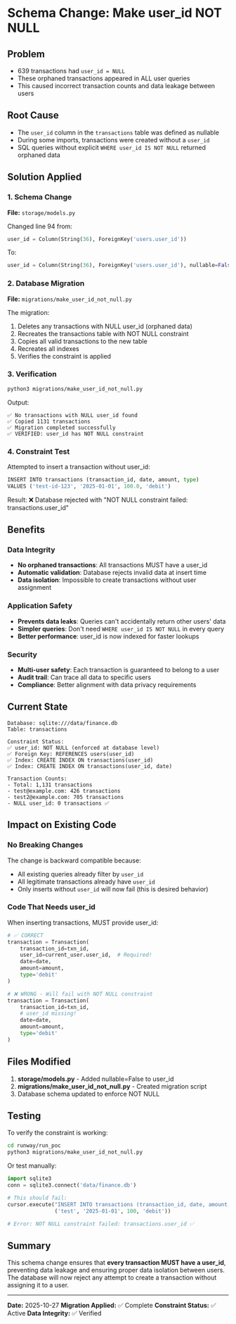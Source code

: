 # Schema Change: Make user_id NOT NULL

## Problem
- 639 transactions had `user_id = NULL`
- These orphaned transactions appeared in ALL user queries
- This caused incorrect transaction counts and data leakage between users

## Root Cause
- The `user_id` column in the `transactions` table was defined as nullable
- During some imports, transactions were created without a `user_id`
- SQL queries without explicit `WHERE user_id IS NOT NULL` returned orphaned data

## Solution Applied

### 1. Schema Change
**File:** `storage/models.py`

Changed line 94 from:
```python
user_id = Column(String(36), ForeignKey('users.user_id'))
```

To:
```python
user_id = Column(String(36), ForeignKey('users.user_id'), nullable=False, index=True)
```

### 2. Database Migration
**File:** `migrations/make_user_id_not_null.py`

The migration:
1. Deletes any transactions with NULL user_id (orphaned data)
2. Recreates the transactions table with NOT NULL constraint
3. Copies all valid transactions to the new table
4. Recreates all indexes
5. Verifies the constraint is applied

### 3. Verification
```bash
python3 migrations/make_user_id_not_null.py
```

Output:
```
✅ No transactions with NULL user_id found
✅ Copied 1131 transactions
✅ Migration completed successfully
✅ VERIFIED: user_id has NOT NULL constraint
```

### 4. Constraint Test
Attempted to insert a transaction without user_id:
```python
INSERT INTO transactions (transaction_id, date, amount, type)
VALUES ('test-id-123', '2025-01-01', 100.0, 'debit')
```

Result: ❌ Database rejected with "NOT NULL constraint failed: transactions.user_id"

## Benefits

### Data Integrity
- **No orphaned transactions**: All transactions MUST have a user_id
- **Automatic validation**: Database rejects invalid data at insert time
- **Data isolation**: Impossible to create transactions without user assignment

### Application Safety
- **Prevents data leaks**: Queries can't accidentally return other users' data
- **Simpler queries**: Don't need `WHERE user_id IS NOT NULL` in every query
- **Better performance**: user_id is now indexed for faster lookups

### Security
- **Multi-user safety**: Each transaction is guaranteed to belong to a user
- **Audit trail**: Can trace all data to specific users
- **Compliance**: Better alignment with data privacy requirements

## Current State

```
Database: sqlite:///data/finance.db
Table: transactions

Constraint Status:
✅ user_id: NOT NULL (enforced at database level)
✅ Foreign Key: REFERENCES users(user_id)
✅ Index: CREATE INDEX ON transactions(user_id)
✅ Index: CREATE INDEX ON transactions(user_id, date)

Transaction Counts:
- Total: 1,131 transactions
- test@example.com: 426 transactions
- test2@example.com: 705 transactions
- NULL user_id: 0 transactions ✅
```

## Impact on Existing Code

### No Breaking Changes
The change is backward compatible because:
- All existing queries already filter by `user_id`
- All legitimate transactions already have `user_id`
- Only inserts without `user_id` will now fail (this is desired behavior)

### Code That Needs user_id
When inserting transactions, MUST provide user_id:

```python
# ✅ CORRECT
transaction = Transaction(
    transaction_id=txn_id,
    user_id=current_user.user_id,  # Required!
    date=date,
    amount=amount,
    type='debit'
)

# ❌ WRONG - Will fail with NOT NULL constraint
transaction = Transaction(
    transaction_id=txn_id,
    # user_id missing!
    date=date,
    amount=amount,
    type='debit'
)
```

## Files Modified

1. **storage/models.py** - Added nullable=False to user_id
2. **migrations/make_user_id_not_null.py** - Created migration script
3. Database schema updated to enforce NOT NULL

## Testing

To verify the constraint is working:

```bash
cd runway/run_poc
python3 migrations/make_user_id_not_null.py
```

Or test manually:
```python
import sqlite3
conn = sqlite3.connect('data/finance.db')

# This should fail:
cursor.execute("INSERT INTO transactions (transaction_id, date, amount, type) VALUES (?, ?, ?, ?)", 
               ('test', '2025-01-01', 100, 'debit'))

# Error: NOT NULL constraint failed: transactions.user_id ✅
```

## Summary

This schema change ensures that **every transaction MUST have a user_id**, preventing data leakage and ensuring proper data isolation between users. The database will now reject any attempt to create a transaction without assigning it to a user.

---
**Date:** 2025-10-27
**Migration Applied:** ✅ Complete
**Constraint Status:** ✅ Active
**Data Integrity:** ✅ Verified

